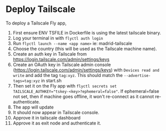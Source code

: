 # Deploy Tailscale

To deploy a Tailscale Fly app,

1. First ensure ENV TSFILE in Dockerfile is using the latest tailscale binary.
2. Log your terminal in with `flyctl auth login`
3. Run `flyctl launch --name <app name>` ie: madrid-tailscale 
4. Choose the country (this will be used as the Tailscale machine name).
5. Create an auth key in Tailscale from https://login.tailscale.com/admin/settings/keys
6. Create an OAuth key in Tailscale admin console (https://login.tailscale.com/admin/settings/keys) with `Devices read and write` and add the tag `tag:xyz`. This should match the `--advertise-tags=tag:xyz` in start.sh
7. Then set it on the Fly app with `flyctl secrets set TAILSCALE_AUTHKEY="tskey-<key>?ephemeral=false"`. If ephemeral=false not set, then if machine goes offline, it won't re-connect as it cannot re-authenticate.
8. The app will update
9. It should now appear in Tailscale console.
10. Approve it in tailscale dashboard
11. Approve it as exit node and authenticate it.
